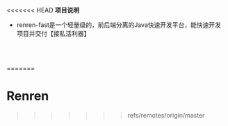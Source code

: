 <<<<<<< HEAD
**项目说明** 
- renren-fast是一个轻量级的，前后端分离的Java快速开发平台，能快速开发项目并交付【接私活利器】
<br> 
<br>

=======
# Renren
>>>>>>> refs/remotes/origin/master
